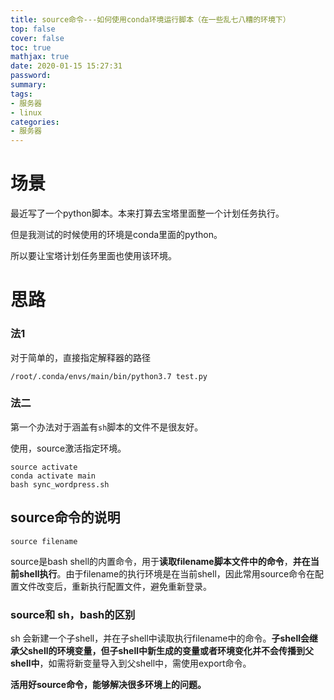 ```yaml
---
title: source命令---如何使用conda环境运行脚本（在一些乱七八糟的环境下）
top: false
cover: false
toc: true
mathjax: true
date: 2020-01-15 15:27:31
password:
summary:
tags:
- 服务器
- linux
categories:
- 服务器
---
```

# 场景

最近写了一个python脚本。本来打算去宝塔里面整一个计划任务执行。

但是我测试的时候使用的环境是conda里面的python。

所以要让宝塔计划任务里面也使用该环境。



# 思路

### 法1

对于简单的，直接指定解释器的路径

```
/root/.conda/envs/main/bin/python3.7 test.py
```



### 法二

第一个办法对于涵盖有`sh`脚本的文件不是很友好。

使用，source激活指定环境。

```
source activate
conda activate main
bash sync_wordpress.sh 
```













## source命令的说明

`source filename`

source是bash shell的内置命令，用于**读取filename脚本文件中的命令**，**并在当前shell执行**。由于filename的执行环境是在当前shell，因此常用source命令在配置文件改变后，重新执行配置文件，避免重新登录。



### source和 sh，bash的区别

sh 会新建一个子shell，并在子shell中读取执行filename中的命令。**子shell会继承父shell的环境变量，但子shell中新生成的变量或者环境变化并不会传播到父shell中**，如需将新变量导入到父shell中，需使用export命令。







**活用好source命令，能够解决很多环境上的问题。**

